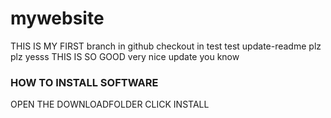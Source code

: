 # mywebsite
THIS IS MY FIRST branch in github checkout in test test update-readme plz plz yesss
THIS IS SO GOOD
very nice update you know
### HOW TO INSTALL SOFTWARE
OPEN THE DOWNLOADFOLDER
CLICK INSTALL
